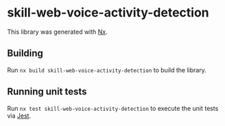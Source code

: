 # skill-web-voice-activity-detection

This library was generated with [Nx](https://nx.dev).

## Building

Run `nx build skill-web-voice-activity-detection` to build the library.

## Running unit tests

Run `nx test skill-web-voice-activity-detection` to execute the unit tests via [Jest](https://jestjs.io).
